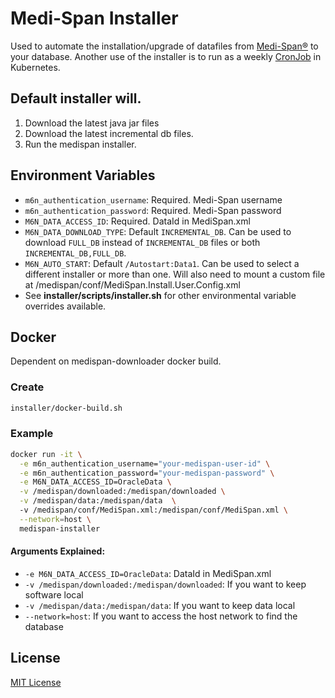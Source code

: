 # Medi-Span Installer

Used to automate the installation/upgrade of datafiles from [Medi-Span®](https://www.wolterskluwer.com/en/solutions/medi-span) to your database.
Another use of the installer is to run as a weekly [CronJob](helm/README.md) in Kubernetes.

## Default installer will.
1. Download the latest java jar files
2. Download the latest incremental db files.
3. Run the medispan installer.
## Environment Variables
- `m6n_authentication_username`: Required. Medi-Span username
- `m6n_authentication_password`: Required. Medi-Span password
- `M6N_DATA_ACCESS_ID`: Required. DataId in MediSpan.xml
- `M6N_DATA_DOWNLOAD_TYPE`: Default `INCREMENTAL_DB`. Can be used to download `FULL_DB` instead of `INCREMENTAL_DB` files or both `INCREMENTAL_DB,FULL_DB`.
- `M6N_AUTO_START`: Default `/Autostart:Data1`. Can be used to select a different installer or more than one.  Will also need to mount a custom file at /medispan/conf/MediSpan.Install.User.Config.xml
- See **installer/scripts/installer.sh** for other environmental variable overrides available.

## Docker

Dependent on medispan-downloader docker build.

### Create
```bash
installer/docker-build.sh
```

### Example
```bash
docker run -it \
  -e m6n_authentication_username="your-medispan-user-id" \
  -e m6n_authentication_password="your-medispan-password" \
  -e M6N_DATA_ACCESS_ID=OracleData \
  -v /medispan/downloaded:/medispan/downloaded \
  -v /medispan/data:/medispan/data  \ 
  -v /medispan/conf/MediSpan.xml:/medispan/conf/MediSpan.xml \
  --network=host \
  medispan-installer
```

#### Arguments Explained:
- `-e M6N_DATA_ACCESS_ID=OracleData`: DataId in MediSpan.xml
- `-v /medispan/downloaded:/medispan/downloaded`: If you want to keep software local
- `-v /medispan/data:/medispan/data`: If you want to keep data local
- `--network=host`: If you want to access the host network to find the database

## License
[MIT License](LICENSE)